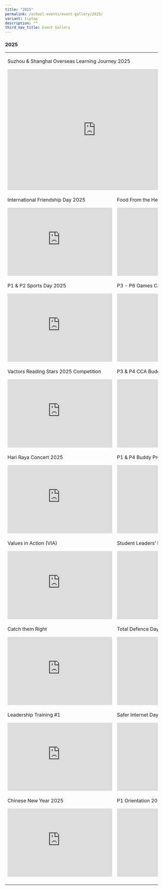 ```yaml
---
title: "2025"
permalink: /school-events/event-gallery/2025/
variant: tiptap
description: ""
third_nav_title: Event Gallery
---
```

<h3>2025</h3>
<table style="minWidth: 50px">
<colgroup>
<col>
<col>
</colgroup>
<tbody>
<tr>
<td rowspan="1" colspan="2">
<p>Suzhou &amp; Shanghai Overseas Learning Journey 2025</p>
<div class="iframe-wrapper">
<iframe height="399" width="580" allowfullscreen="true" frameborder="0" src="https://docs.google.com/presentation/d/e/2PACX-1vQWSZDY5W_-a5bRMaFOrXnJLTNKm0a64eU5zRwg0m5-TPdGPMVzj6-ENeiQubY4b5EkHFFckf4si97B/pubembed?start=false&amp;loop=false&amp;delayms=3000"></iframe>
</div>
</td>
</tr>
<tr>
<td rowspan="1" colspan="1">
<p>International Friendship Day 2025</p>
<div class="iframe-wrapper">
<iframe height="225" width="345" allowfullscreen="true" frameborder="0" src="https://docs.google.com/presentation/d/e/2PACX-1vR807wpyTIcgI5rZgHJtRC9sbPbPiZs9EmFPgzQjOGqJihzcaItp9J8AH0j_NTMrUg3EXpqe_p891ID/pubembed?start=false&amp;loop=false&amp;delayms=3000"></iframe>
</div>
</td>
<td rowspan="1" colspan="1">
<p>Food From the Heart Donation Drive</p>
<div class="iframe-wrapper">
<iframe height="225" width="345" allowfullscreen="true" frameborder="0" src="https://docs.google.com/presentation/d/e/2PACX-1vTetp0fu6n9he35kUfNRaYKgPnaYK30Qk4iUw0TdrmUJjtX_u3lK4SRQ8Vw1akOlMVYapinVi51mand/pubembed?start=false&amp;loop=false&amp;delayms=3000"></iframe>
</div>
</td>
</tr>
<tr>
<td rowspan="1" colspan="1">
<p>P1 &amp; P2 Sports Day 2025</p>
<div class="iframe-wrapper">
<iframe height="225" width="345" allowfullscreen="true" frameborder="0" src="https://docs.google.com/presentation/d/e/2PACX-1vQIcL74BjrI-ri4d9RsSH2ackb2Y49mnWA0adq6OKaPiFxfFU5-_xrcFz1RHxdzxHvSxJlL16sCubzQ/pubembed?start=false&amp;loop=false&amp;delayms=3000"></iframe>
</div>
</td>
<td rowspan="1" colspan="1">
<p>P3 - P6 Games Carnival 2025</p>
<div class="iframe-wrapper">
<iframe height="225" width="345" allowfullscreen="true" frameborder="0" src="https://docs.google.com/presentation/d/e/2PACX-1vRukECvW6sL6kRQDwOuSN7hnYbm1pGa8vDa_dlZ5ur_Vql5_NGtQbexaP0u56gFHtC9DvtvXSjApDTi/pubembed?start=false&amp;loop=false&amp;delayms=3000"></iframe>
</div>
</td>
</tr>
<tr>
<td rowspan="1" colspan="1">
<p>Vactors Reading Stars 2025 Competition</p>
<div class="iframe-wrapper">
<iframe height="225" width="345" allowfullscreen="true" frameborder="0" src="https://docs.google.com/presentation/d/e/2PACX-1vQBUM65Y7bpS6krohtz8f-j2fHJcJk45FK0znMRnkQHTGrN1HcXx_eYXrfxfeu_vbSS9I7axMmWGg3o/pubembed?start=false&amp;loop=false&amp;delayms=3000"></iframe>
</div>
</td>
<td rowspan="1" colspan="1">
<p>P3 &amp; P4 CCA Buddies Programme</p>
<div class="iframe-wrapper">
<iframe height="225" width="345" allowfullscreen="true" frameborder="0" src="https://docs.google.com/presentation/d/e/2PACX-1vR_wWm_IxrE6i3Wsm7U7K4Hqqb0RzvLRxsEyZcbJZimAcukdZtHSwVLiDVHqGLKn_DepQ3C0lP3JJj0/embed?start=false&amp;loop=false&amp;delayms=3000"></iframe>
</div>
</td>
</tr>
<tr>
<td rowspan="1" colspan="1">
<p>Hari Raya Concert 2025</p>
<div class="iframe-wrapper">
<iframe height="225" width="345" allowfullscreen="true" frameborder="0" src="https://docs.google.com/presentation/d/e/2PACX-1vSV6PQ402yk--VofepbJ4wnCFYZwk4cAugm5GpOC7yVLWrHVMQ0mzEQl-rKJ6o6_KoeHLo9OUbZ4JoV/embed?start=false&amp;loop=false&amp;delayms=3000"></iframe>
</div>
</td>
<td rowspan="1" colspan="1">
<p>P1 &amp; P4 Buddy Programme</p>
<div class="iframe-wrapper">
<iframe height="225" width="345" allowfullscreen="true" frameborder="0" src="https://docs.google.com/presentation/d/e/2PACX-1vQDmfQwPmmxaj-M7jUvtui0JVsMzL_nelB_TXDQ_KMbJnBQoNpfOcItMg6WASYnK0u4w5FKZOxQDlBd/embed?start=false&amp;loop=false&amp;delayms=3000"></iframe>
</div>
</td>
</tr>
<tr>
<td rowspan="1" colspan="1">
<p>Values in Action (VIA)</p>
<div class="iframe-wrapper">
<iframe height="225" width="345" allowfullscreen="true" frameborder="0" src="https://docs.google.com/presentation/d/e/2PACX-1vQwK2F9VD1KMuzxRg4nyHIAdnls1FPH2mWKt4MBmnyzq6_8uogU_dLtaXLAfDivhJ1axyqv0fWbtDz-/embed?start=false&amp;loop=false&amp;delayms=3000"></iframe>
</div>
</td>
<td rowspan="1" colspan="1">
<p>Student Leaders’ Investiture 2025</p>
<div class="iframe-wrapper">
<iframe height="225" width="345" allowfullscreen="true" frameborder="0" src="https://docs.google.com/presentation/d/e/2PACX-1vSP8-XKWga6I0Lx8GGOh-UUQJtZ9zxujPU6SiANTj_8mqGid9tQ8QW1AN-_PsfWiPPoz61cvV9ZI_nT/embed?start=false&amp;loop=false&amp;delayms=3000"></iframe>
</div>
</td>
</tr>
<tr>
<td rowspan="1" colspan="1">
<p>Catch them Right</p>
<div class="iframe-wrapper">
<iframe height="225" width="345" allowfullscreen="true" frameborder="0" src="https://docs.google.com/presentation/d/e/2PACX-1vRG0ZYxng08T0aPQyFjzM7fY40xIXSz_5L8Gf4AXIF8MZh9HXtT_L1LqvkuyhJiLvAIoUEUxvr4_JAQ/embed?start=false&amp;loop=false&amp;delayms=3000"></iframe>
</div>
</td>
<td rowspan="1" colspan="1">
<p>Total Defence Day 2025</p>
<div class="iframe-wrapper">
<iframe height="225" width="345" allowfullscreen="true" frameborder="0" src="https://docs.google.com/presentation/d/e/2PACX-1vRkVCJy7XfLNhSrphlC-QqEv7-PrE3La5-jPvX0WaIk0dBU4I4XyKFXFKl6zsQZ5I0ReNwsSGM5bEaR/embed?start=false&amp;loop=false&amp;delayms=3000"></iframe>
</div>
</td>
</tr>
<tr>
<td rowspan="1" colspan="1">
<p>Leadership Training #1</p>
<div class="iframe-wrapper">
<iframe height="225" width="345" allowfullscreen="true" frameborder="0" src="https://docs.google.com/presentation/d/e/2PACX-1vSndw_83rVdAI4LFVYmORBHzj-tD4BlNbCqcY8vVMlcQEmTN2o4iW_IpoB5eKAIrZOz2767rRk5XZwx/embed?start=false&amp;loop=false&amp;delayms=3000"></iframe>
</div>
</td>
<td rowspan="1" colspan="1">
<p>Safer Internet Day 2025</p>
<div class="iframe-wrapper">
<iframe height="225" width="345" allowfullscreen="true" frameborder="0" src="https://docs.google.com/presentation/d/e/2PACX-1vTVskPODXaPtedkMvhQrDYqSepwfFX1AyesLqtMdQrxcCakMx7Xh8CNq6oc29pXyNmBdvSLpL7Xg-N1/embed?start=false&amp;loop=false&amp;delayms=3000"></iframe>
</div>
</td>
</tr>
<tr>
<td rowspan="1" colspan="1">
<p>Chinese New Year 2025</p>
<div class="iframe-wrapper">
<iframe height="225" width="345" allowfullscreen="true" frameborder="0" src="https://docs.google.com/presentation/d/e/2PACX-1vQZ2eH6yGE2PBbF_shCRH-WLkwEaxvWfBOWRa9QQX9lUb4xLNgPu9sApfwgwLhj6cLaZuVAk6MhzAjn/embed?start=false&amp;loop=false&amp;delayms=3000"></iframe>
</div>
</td>
<td rowspan="1" colspan="1">
<p>P1 Orientation 2025</p>
<div class="iframe-wrapper">
<iframe height="225" width="345" allowfullscreen="true" frameborder="0" src="https://docs.google.com/presentation/d/e/2PACX-1vQC0z2nAe7IYFCakJRxqxm-vBynnNP6bSm8F155cfGe5nkZrMh5m1pZnzMoxyDQz8-TZdD7Xjf9oqn9/embed?start=false&amp;loop=false&amp;delayms=3000"></iframe>
</div>
</td>
</tr>
<tr>
<td rowspan="1" colspan="1">
<p></p>
</td>
<td rowspan="1" colspan="1">
<p></p>
</td>
</tr>
</tbody>
</table>
<p></p>
